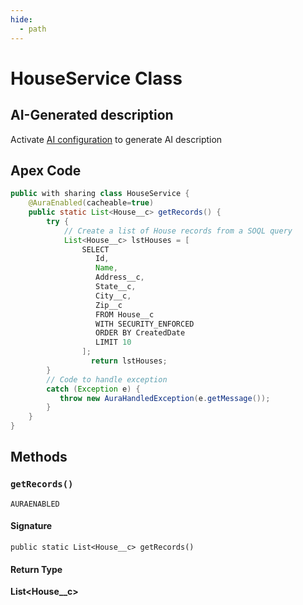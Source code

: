 ```yaml
---
hide:
  - path
---
```


# HouseService Class

## AI-Generated description

Activate [AI configuration](https://sfdx-hardis.cloudity.com/salesforce-ai-setup/) to generate AI description

## Apex Code

```java
public with sharing class HouseService {
    @AuraEnabled(cacheable=true)
    public static List<House__c> getRecords() { 
        try {
            // Create a list of House records from a SOQL query
            List<House__c> lstHouses = [
                SELECT
                   Id,
                   Name,
                   Address__c,
                   State__c, 
                   City__c,
                   Zip__c
                   FROM House__c
                   WITH SECURITY_ENFORCED
                   ORDER BY CreatedDate
                   LIMIT 10
                ];
                  return lstHouses;
        }
        // Code to handle exception
        catch (Exception e) {
           throw new AuraHandledException(e.getMessage());
        }
    }
}
```

## Methods
### `getRecords()`

`AURAENABLED`

#### Signature
```apex
public static List<House__c> getRecords()
```

#### Return Type
**List&lt;House__c&gt;**